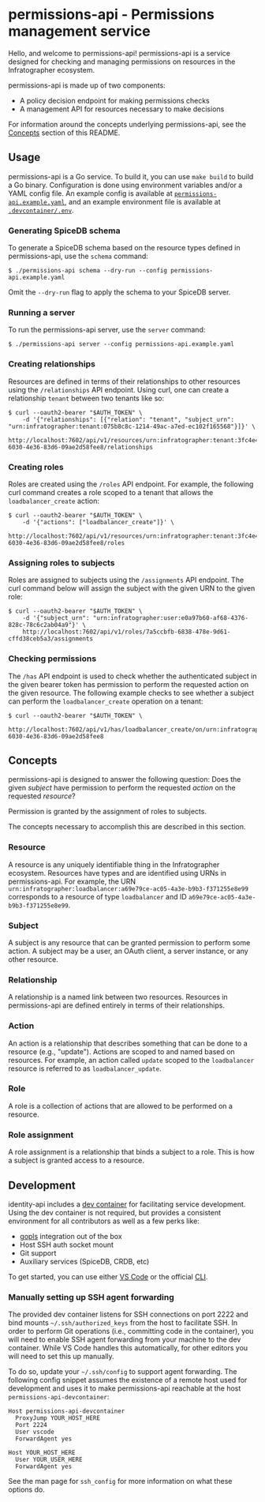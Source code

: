 # permissions-api - Permissions management service

Hello, and welcome to permissions-api! permissions-api is a service designed for checking and managing permissions on resources in the Infratographer ecosystem.

permissions-api is made up of two components:

* A policy decision endpoint for making permissions checks
* A management API for resources necessary to make decisions

For information around the concepts underlying permissions-api, see the [Concepts](#concepts) section of this README.

## Usage

permissions-api is a Go service. To build it, you can use `make build` to build a Go binary. Configuration is done using environment variables and/or a YAML config file. An example config is available at [`permissions-api.example.yaml`](./permissions-api.example.yaml), and an example environment file is available at [`.devcontainer/.env`](./.devcontainer/.env).

### Generating SpiceDB schema

To generate a SpiceDB schema based on the resource types defined in permissions-api, use the `schema` command:

```
$ ./permissions-api schema --dry-run --config permissions-api.example.yaml
```

Omit the `--dry-run` flag to apply the schema to your SpiceDB server.

### Running a server

To run the permissions-api server, use the `server` command:

```
$ ./permissions-api server --config permissions-api.example.yaml
```

### Creating relationships

Resources are defined in terms of their relationships to other resources using the `/relationships` API endpoint. Using curl, one can create a relationship `tenant` between two tenants like so:

```
$ curl --oauth2-bearer "$AUTH_TOKEN" \
    -d '{"relationships": [{"relation": "tenant", "subject_urn": "urn:infratographer:tenant:075b8c8c-1214-49ac-a7ed-ec102f165568"}]}' \
    http://localhost:7602/api/v1/resources/urn:infratographer:tenant:3fc4e4e0-6030-4e36-83d6-09ae2d58fee8/relationships
```

### Creating roles

Roles are created using the `/roles` API endpoint. For example, the following curl command creates a role scoped to a tenant that allows the `loadbalancer_create` action:

```
$ curl --oauth2-bearer "$AUTH_TOKEN" \
    -d '{"actions": ["loadbalancer_create"]}' \
    http://localhost:7602/api/v1/resources/urn:infratographer:tenant:3fc4e4e0-6030-4e36-83d6-09ae2d58fee8/roles
```

### Assigning roles to subjects

Roles are assigned to subjects using the `/assignments` API endpoint. The curl command below will assign the subject with the given URN to the given role:

```
$ curl --oauth2-bearer "$AUTH_TOKEN" \
    -d '{"subject_urn": "urn:infratographer:user:e0a97b60-af68-4376-828c-78c6c2ab04a9"}' \
    http://localhost:7602/api/v1/roles/7a5ccbfb-6838-478e-9d61-cffd38ceb5a3/assignments
```

### Checking permissions

The `/has` API endpoint is used to check whether the authenticated subject in the given bearer token has permission to perform the requested action on the given resource. The following example checks to see whether a subject can perform the `loadbalancer_create` operation on a tenant:

```
$ curl --oauth2-bearer "$AUTH_TOKEN" \
    http://localhost:7602/api/v1/has/loadbalancer_create/on/urn:infratographer:tenant:3fc4e4e0-6030-4e36-83d6-09ae2d58fee8
```

## Concepts

permissions-api is designed to answer the following question: Does the given _subject_ have permission to perform the requested _action_ on the requested _resource_?

Permission is granted by the assignment of roles to subjects.

The concepts necessary to accomplish this are described in this section.

### Resource

A resource is any uniquely identifiable thing in the Infratographer ecosystem. Resources have types and are identified using URNs in permissions-api. For example, the URN `urn:infratographer:loadbalancer:a69e79ce-ac05-4a3e-b9b3-f371255e8e99` corresponds to a resource of type `loadbalancer` and ID `a69e79ce-ac05-4a3e-b9b3-f371255e8e99`.

### Subject

A subject is any resource that can be granted permission to perform some action. A subject may be a user, an OAuth client, a server instance, or any other resource.

### Relationship

A relationship is a named link between two resources. Resources in permissions-api are defined entirely in terms of their relationships.

### Action

An action is a relationship that describes something that can be done to a resource (e.g., "update"). Actions are scoped to and named based on resources. For example, an action called `update` scoped to the `loadbalancer` resource is referred to as `loadbalancer_update`.

### Role

A role is a collection of actions that are allowed to be performed on a resource.

### Role assignment

A role assignment is a relationship that binds a subject to a role. This is how a subject is granted access to a resource.

## Development

identity-api includes a [dev container][dev-container] for facilitating service development. Using the dev container is not required, but provides a consistent environment for all contributors as well as a few perks like:

* [gopls][gopls] integration out of the box
* Host SSH auth socket mount
* Git support
* Auxiliary services (SpiceDB, CRDB, etc)

To get started, you can use either [VS Code][vs-code] or the official [CLI][cli].

[dev-container]: https://containers.dev/
[gopls]: https://pkg.go.dev/golang.org/x/tools/gopls
[vs-code]: https://code.visualstudio.com/docs/devcontainers/containers
[cli]: https://github.com/devcontainers/cli

### Manually setting up SSH agent forwarding

The provided dev container listens for SSH connections on port 2222 and bind mounts `~/.ssh/authorized_keys` from the host to facilitate SSH. In order to perform Git operations (i.e., committing code in the container), you will need to enable SSH agent forwarding from your machine to the dev container. While VS Code handles this automatically, for other editors you will need to set this up manually.

To do so, update your `~/.ssh/config` to support agent forwarding. The following config snippet assumes the existence of a remote host used for development and uses it to make permissions-api reachable at the host `permissions-api-devcontainer`:

```
Host permissions-api-devcontainer
  ProxyJump YOUR_HOST_HERE
  Port 2224
  User vscode
  ForwardAgent yes

Host YOUR_HOST_HERE
  User YOUR_USER_HERE
  ForwardAgent yes
```

See the man page for `ssh_config` for more information on what these options do.
